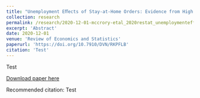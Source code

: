```yaml
---
title: "Unemployment Eﬀects of Stay-at-Home Orders: Evidence from High Frequency Claims Data"
collection: research
permalink: /research/2020-12-01-mccrory-etal_2020restat_unemploymenteffects
excerpt: 'Abstract'
date: 2020-12-01
venue: 'Review of Economics and Statistics'
paperurl: 'https://doi.org/10.7910/DVN/RKPFLB'
citation: 'Test'
---
```

Test

[Download paper here](https://doi.org/10.7910/DVN/RKPFLB)

Recommended citation: Test